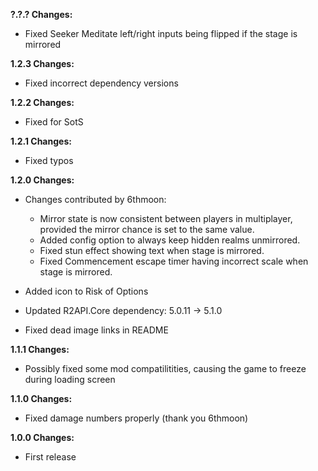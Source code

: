 **?.?.? Changes:**

* Fixed Seeker Meditate left/right inputs being flipped if the stage is mirrored

**1.2.3 Changes:**

* Fixed incorrect dependency versions

**1.2.2 Changes:**

* Fixed for SotS

**1.2.1 Changes:**

* Fixed typos

**1.2.0 Changes:**

* Changes contributed by 6thmoon:
  * Mirror state is now consistent between players in multiplayer, provided the mirror chance is set to the same value.
  * Added config option to always keep hidden realms unmirrored.
  * Fixed stun effect showing text when stage is mirrored.
  * Fixed Commencement escape timer having incorrect scale when stage is mirrored.

* Added icon to Risk of Options

* Updated R2API.Core dependency: 5.0.11 -> 5.1.0

* Fixed dead image links in README

**1.1.1 Changes:**

* Possibly fixed some mod compatilitities, causing the game to freeze during loading screen

**1.1.0 Changes:**

* Fixed damage numbers properly (thank you 6thmoon)

**1.0.0 Changes:**

* First release